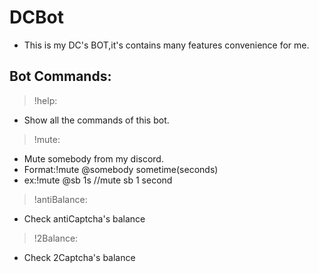 # DCBot
- This is my DC's BOT,it's contains many features convenience for me.

## Bot Commands:
>!help:

- Show all the commands of this bot.

>!mute:

- Mute somebody from my discord.
- Format:!mute @somebody sometime(seconds)
- ex:!mute @sb 1s  //mute sb 1 second

>!antiBalance:

- Check antiCaptcha's balance 

>!2Balance:

- Check 2Captcha's balance

